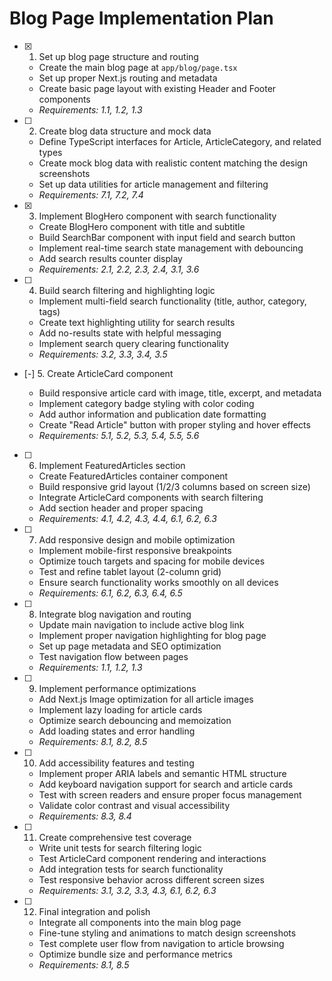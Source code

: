 # Blog Page Implementation Plan

- [x] 1. Set up blog page structure and routing

  - Create the main blog page at `app/blog/page.tsx`
  - Set up proper Next.js routing and metadata
  - Create basic page layout with existing Header and Footer components
  - _Requirements: 1.1, 1.2, 1.3_

- [ ] 2. Create blog data structure and mock data

  - Define TypeScript interfaces for Article, ArticleCategory, and related types
  - Create mock blog data with realistic content matching the design screenshots
  - Set up data utilities for article management and filtering
  - _Requirements: 7.1, 7.2, 7.4_

- [x] 3. Implement BlogHero component with search functionality

  - Create BlogHero component with title and subtitle
  - Build SearchBar component with input field and search button
  - Implement real-time search state management with debouncing
  - Add search results counter display
  - _Requirements: 2.1, 2.2, 2.3, 2.4, 3.1, 3.6_

- [ ] 4. Build search filtering and highlighting logic

  - Implement multi-field search functionality (title, author, category, tags)
  - Create text highlighting utility for search results
  - Add no-results state with helpful messaging
  - Implement search query clearing functionality
  - _Requirements: 3.2, 3.3, 3.4, 3.5_

- [-] 5. Create ArticleCard component

  - Build responsive article card with image, title, excerpt, and metadata
  - Implement category badge styling with color coding
  - Add author information and publication date formatting
  - Create "Read Article" button with proper styling and hover effects
  - _Requirements: 5.1, 5.2, 5.3, 5.4, 5.5, 5.6_

- [ ] 6. Implement FeaturedArticles section

  - Create FeaturedArticles container component
  - Build responsive grid layout (1/2/3 columns based on screen size)
  - Integrate ArticleCard components with search filtering
  - Add section header and proper spacing
  - _Requirements: 4.1, 4.2, 4.3, 4.4, 6.1, 6.2, 6.3_

- [ ] 7. Add responsive design and mobile optimization

  - Implement mobile-first responsive breakpoints
  - Optimize touch targets and spacing for mobile devices
  - Test and refine tablet layout (2-column grid)
  - Ensure search functionality works smoothly on all devices
  - _Requirements: 6.1, 6.2, 6.3, 6.4, 6.5_

- [ ] 8. Integrate blog navigation and routing

  - Update main navigation to include active blog link
  - Implement proper navigation highlighting for blog page
  - Set up page metadata and SEO optimization
  - Test navigation flow between pages
  - _Requirements: 1.1, 1.2, 1.3_

- [ ] 9. Implement performance optimizations

  - Add Next.js Image optimization for all article images
  - Implement lazy loading for article cards
  - Optimize search debouncing and memoization
  - Add loading states and error handling
  - _Requirements: 8.1, 8.2, 8.5_

- [ ] 10. Add accessibility features and testing

  - Implement proper ARIA labels and semantic HTML structure
  - Add keyboard navigation support for search and article cards
  - Test with screen readers and ensure proper focus management
  - Validate color contrast and visual accessibility
  - _Requirements: 8.3, 8.4_

- [ ] 11. Create comprehensive test coverage

  - Write unit tests for search filtering logic
  - Test ArticleCard component rendering and interactions
  - Add integration tests for search functionality
  - Test responsive behavior across different screen sizes
  - _Requirements: 3.1, 3.2, 3.3, 4.3, 6.1, 6.2, 6.3_

- [ ] 12. Final integration and polish
  - Integrate all components into the main blog page
  - Fine-tune styling and animations to match design screenshots
  - Test complete user flow from navigation to article browsing
  - Optimize bundle size and performance metrics
  - _Requirements: 8.1, 8.5_
